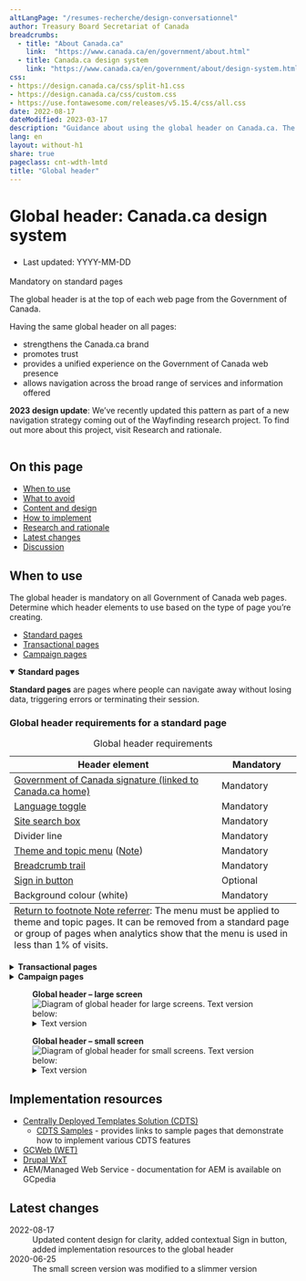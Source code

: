 ```yaml
---
altLangPage: "/resumes-recherche/design-conversationnel"
author: Treasury Board Secretariat of Canada
breadcrumbs:
  - title: "About Canada.ca"
    link:  "https://www.canada.ca/en/government/about.html"
  - title: Canada.ca design system
    link: "https://www.canada.ca/en/government/about/design-system.html"
css:
- https://design.canada.ca/css/split-h1.css
- https://design.canada.ca/css/custom.css
- https://use.fontawesome.com/releases/v5.15.4/css/all.css
date: 2022-08-17
dateModified: 2023-03-17
description: "Guidance about using the global header on Canada.ca. The global header is at the top of each Government of Canada web page."
lang: en
layout: without-h1
share: true
pageclass: cnt-wdth-lmtd
title: "Global header"
---
```

<h1 property="name" id="wb-cont" dir="ltr"><span class="stacked"><span>Global header</span>: <span>Canada.ca design system</span></span></h1>
<div class="row">
  <div class="col-md-12 pull-left">
    <ul class="list-inline small mrgn-bttm-sm" style="line-height:1.65em" id="list-inline-desktop-only">
      <li class="mrgn-rght-lg"> Last updated: YYYY-MM-DD</li>
    </ul>
  </div>
</div>
<p><span class="label label-danger">Mandatory on standard pages</span></p>
<p>The global header is at the top of each web page from the Government of Canada.</p>
<p>Having the same global header on all pages:</p>
<ul>
  <li>strengthens the Canada.ca brand</li>
  <li>promotes trust</li>
  <li>provides a unified experience on the Government of Canada web presence</li>
  <li>allows navigation across the broad range of services and information offered</li>
</ul>
<p><strong>2023 design update</strong>: We’ve recently updated this pattern as part of a new navigation strategy coming out of the Wayfinding research project. To find out more about this project, visit Research and rationale.</p>
<div class="pattern-demo mrgn-tp-lg">
  <figure class="mrgn-bttm-md"><img src="https://design.canada.ca/images/sign-in-desktop-en.jpg" class="img-responsive" alt=""></figure>
</div>
<section>
  <h2>On this page</h2>
  <ul>
    <li><a href="#when">When to use</a></li>
    <li><a href="#avoid">What to avoid</a></li>
    <li><a href="#content">Content and design</a></li>
    <li><a href="#implementation">How to implement</a></li>
    <li><a href="#research">Research and rationale</a></li>
    <li><a href="#changes">Latest changes</a></li>
    <li><a href="#discussion">Discussion</a></li>
  </ul>
</section>
<h2 id="when">When to use</h2>
<p>The global header is mandatory on all Government of Canada web pages. Determine which header elements to use based on the type of page you’re creating.</p>
<ul>
  <li><a href="#001">Standard pages</a></li>
  <li><a href="#002">Transactional pages</a></li>
  <li><a href="#003">Campaign pages</a></li>
</ul>
<div class="wb-tabs mrgn-tp-lg">
  <div class="tabpanels">
    <details id="001" open="open">
      <summary><strong>Standard pages</strong></summary>
      <div class="col-md-9">
        <p class="mrgn-tp-lg"><strong>Standard pages</strong> are pages where people can navigate away without losing data, triggering errors or terminating their session.</p>
      </div>
      <div class="col-md-12">
        <h3>Global header requirements for a standard page</h3>
        <div class="panel panel-default mrgn-tp-md">
          <table class="table table-striped table-condensed" id="mandatory-01" aria-live="polite">
            <caption class="wb-inv">
            Global header requirements
            </caption>
            <thead>
              <tr>
                <th class="col-md-4">Header element</th>
                <th class="col-md-3">Mandatory</th>
              </tr>
            </thead>
            <tbody>
              <tr>
                <td><a href="signature.html">Government of Canada signature (linked to Canada.ca home)</a></td>
                <td><span class="far fa-check-circle text-success"></span><span class="wb-inv"> Mandatory</span></td>
              </tr>
              <tr>
                <td><a href="https://design.canada.ca/common-design-patterns/language-toggle.html">Language toggle</a></td>
                <td><span class="far fa-check-circle text-success"></span><span class="wb-inv"> Mandatory</span></td>
              </tr>
              <tr>
                <td><a href="https://design.canada.ca/common-design-patterns/search-box.html">Site search box</a></td>
                <td><span class="far fa-check-circle text-success"></span><span class="wb-inv"> Mandatory</span></td>
              </tr>
              <tr>
                <td>Divider line</td>
                <td><span class="far fa-check-circle text-success"></span><span class="wb-inv"> Mandatory</span></td>
              </tr>
              <tr>
                <td><a href="https://design.canada.ca/common-design-patterns/site-menu.html">Theme and topic menu</a> (<a href="#smenu-note" id="smenu">Note</a>)</td>
                <td><span class="far fa-check-circle text-success"></span><span class="wb-inv"> Mandatory</span></td>
              </tr>
              <tr>
                <td><a href="https://design.canada.ca/common-design-patterns/breadcrumb-trail.html">Breadcrumb trail</a></td>
                <td><span class="far fa-check-circle text-success"></span><span class="wb-inv"> Mandatory</span></td>
              </tr>
              <tr>
                <td><a href="https://design.canada.ca/common-design-patterns/sign-in.html">Sign in button</a></td>
                <td>Optional</td>
              </tr>
              <tr>
                <td>Background colour (white)</td>
                <td><span class="far fa-check-circle text-success"></span><span class="wb-inv"> Mandatory</span></td>
              </tr>
            </tbody>
            <tfoot>
              <tr>
                <td colspan="2"><div class="fn-rtn small mrgn-tp-md col-md-9" id="smenu-note"><a href="#smenu-note"><span class="wb-inv">Return to footnote </span>Note<span class="wb-inv"> referrer</span></a>: The menu must be applied to theme and topic pages. It can be removed from a standard page or group of pages when analytics show that the menu is used in less than 1% of visits.</div></td>
              </tr>
            </tfoot>
          </table>
        </div>
      </div>
    </details>
    <details id="002">
      <summary><strong>Transactional pages</strong></summary>
      <div class="col-md-9">
        <p class="mrgn-tp-lg"><strong>Transactional web pages</strong> are pages with an interaction task where people might lose data, trigger errors, or terminate their session if they navigate away from the page.</p>
      </div>
      <div class="col-md-12">
        <h3>Global header requirements for transactional pages</h3>
        <div class="panel panel-default mrgn-tp-md">
          <table class="table table-striped table-condensed" id="mandatory-02" aria-live="polite">
            <caption class="wb-inv">
            Global header requirements
            </caption>
            <thead>
              <tr>
                <th class="col-md-4">Header element</th>
                <th class="col-md-3">Mandatory</th>
              </tr>
            </thead>
            <tbody>
              <tr>
                <td><a href="signature.html">Government of Canada signature (linked to Canada.ca home)</a></td>
                <td><span class="far fa-check-circle text-success"></span><span class="wb-inv"> Mandatory</span> (Link to Canada.ca home page is optional)</td>
              </tr>
              <tr>
                <td><a href="https://design.canada.ca/common-design-patterns/language-toggle.html">Language toggle</a></td>
                <td><span class="far fa-check-circle text-success"></span><span class="wb-inv"> Mandatory</span> (<a href="#lt-note" id="lt">Note</a>)</td>
              </tr>
              <tr>
                <td><a href="https://design.canada.ca/common-design-patterns/search-box.html">Site search box</a></td>
                <td>Optional</td>
              </tr>
              <tr>
                <td><a href="https://design.canada.ca/common-design-patterns/sign-in.html">Sign in button</a></td>
                <td>Optional</td>
              </tr>
              <tr>
                <td>Divider line</td>
                <td><span class="far fa-check-circle text-success"></span><span class="wb-inv"> Mandatory</span></td>
              </tr>
              <tr>
                <td><a href="https://design.canada.ca/common-design-patterns/site-menu.html">Theme and topic menu</a></td>
                <td>Optional</td>
              </tr>
              <tr>
                <td><a href="https://design.canada.ca/common-design-patterns/breadcrumb-trail.html">Breadcrumb trail</a></td>
                <td>Optional</td>
              </tr>
              <tr>
                <td>Background colour (white)</td>
                <td><span class="far fa-check-circle text-success"></span><span class="wb-inv"> Mandatory</span></td>
              </tr>
            </tbody>
            <tfoot>
              <tr>
                <td colspan="2"><div class="fn-rtn small mrgn-tp-md col-md-9" id="lt-note"><a href="#lt"><span class="wb-inv">Return to footnote </span>Note<span class="wb-inv"> referrer</span></a>: Transactional web applications must be developed so that people can toggle between official languages on any given page or screen. Some legacy web applications may not have been designed this way. Such applications should be updated to allow this functionality. Until they are replaced or updated, the language toggle can be omitted if its use would result in a loss of data.</div></td>
              </tr>
            </tfoot>
          </table>
        </div>
      </div>
    </details>
    <details id="003">
      <summary><strong>Campaign pages</strong></summary>
      <div class="col-md-9">
        <p class="mrgn-tp-lg"><strong>Campaign pages</strong> are landing pages for external marketing or advertising campaigns. The flexibility in layout allows institutions to match elements of their external campaign with the landing page.</p>
      </div>
      <div class="col-md-12">
        <h3>Global header requirements for a campaign page</h3>
        <div class="panel panel-default mrgn-tp-md">
          <table class="table table-striped table-condensed" id="mandatory-03" aria-live="polite">
            <caption class="wb-inv">
            Global header requirements
            </caption>
            <thead>
              <tr>
                <th class="col-md-4">Header element</th>
                <th class="col-md-3">Mandatory</th>
              </tr>
            </thead>
            <tbody>
              <tr>
                <td><a href="signature.html">Government of Canada signature (linked to Canada.ca home)</a></td>
                <td><span class="far fa-check-circle text-success"></span><span class="wb-inv"> Mandatory</span></td>
              </tr>
              <tr>
                <td><a href="https://design.canada.ca/common-design-patterns/language-toggle.html">Language toggle</a></td>
                <td><span class="far fa-check-circle text-success"></span><span class="wb-inv"> Mandatory</span></td>
              </tr>
              <tr>
                <td><a href="https://design.canada.ca/common-design-patterns/search-box.html">Site search box</a></td>
                <td><span class="far fa-check-circle text-success"></span><span class="wb-inv"> Mandatory</span></td>
              </tr>
              <tr>
                <td><a href="https://design.canada.ca/common-design-patterns/sign-in.html">Sign in button</a></td>
                <td>Optional</td>
              </tr>
              <tr>
                <td>Divider line</td>
                <td><span class="far fa-check-circle text-success"></span><span class="wb-inv"> Mandatory</span></td>
              </tr>
              <tr>
                <td><a href="https://design.canada.ca/common-design-patterns/site-menu.html">Theme and topic menu</a></td>
                <td>Optional</td>
              </tr>
              <tr>
                <td><a href="https://design.canada.ca/common-design-patterns/breadcrumb-trail.html">Breadcrumb trail</a></td>
                <td><span class="far fa-check-circle text-success"></span><span class="wb-inv"> Mandatory</span></td>
              </tr>
              <tr>
                <td>Background colour (white)</td>
                <td><span class="far fa-check-circle text-success"></span><span class="wb-inv"> Mandatory</span></td>
              </tr>
            </tbody>
          </table>
        </div>
      </div>
    </details>
  </div>
</div>
<div class="pattern-demo mrgn-tp-lg">
  <figure class="mrgn-bttm-lg">
    <figcaption><b>Global header – large screen</b></figcaption>
    <img src="https://design.canada.ca/images/sign-in-desktop-en.jpg" class="img-responsive" alt="Diagram of global header for large screens. Text version below:">
    <details>
      <summary class="wb-toggle" data-toggle="{&quot;print&quot;:&quot;on&quot;}">Text version</summary>
      <p>The global header has the Government of Canada signature in the top left. Under the signature is the theme and topic menu, and under the menu is the breadcrumb trail. The language toggle link is at the rop right. Under the language toggle is the site search box. </p>
    </details>
  </figure>
</div>
<div class="pattern-demo">
  <figure class="mrgn-bttm-lg">
    <figcaption><b>Global header – small screen</b></figcaption>
    <img src="../images/sign-in-mobile-en.jpg" class="img-responsive" alt="Diagram of global header for small screens. Text version below:">
    <details>
      <summary class="wb-toggle" data-toggle="{&quot;print&quot;:&quot;on&quot;}">Text version</summary>
      <p>The global header has the Government of Canada signature in the top left.  The language toggle link is at the rop right. Under the signature and the language toggle is the site search box. Under the search box is the theme and topic menu. Under the theme and topic menu is the breadcrumb trail.</p>
    </details>
  </figure>
</div>
<h2 id="implementation">Implementation resources</h2>
<ul>
  <li><a href="https://cenw-wscoe.github.io/sgdc-cdts/docs/index-en.html">Centrally Deployed Templates Solution (CDTS)</a>
    <ul>
      <li><a href="https://cdts.service.canada.ca/app/cls/WET/gcweb/v4_0_47/cdts/samples/">CDTS Samples</a> - provides links to sample pages that demonstrate how to implement various CDTS features </li>
    </ul>
  </li>
  <li><a href="https://wet-boew.github.io/GCWeb/docs/implementing-en.html">GCWeb (WET)</a></li>
  <li><a href="https://drupalwxt.github.io/en/docs/environment/">Drupal WxT</a></li>
  <li>AEM/Managed Web Service - documentation for AEM is available on GCpedia</li>
</ul>
<h2 id="changes">Latest changes</h2>
<dl class="dl-horizontal">
  <dt>
    <time datetime="2022-08-17" class="link-muted">2022-08-17</time>
  </dt>
  <dd>Updated content design for clarity, added contextual Sign in button, added implementation resources to the global header </dd>
  <dt>
    <time datetime="2020-06-25" class="link-muted">2020-06-25</time>
  </dt>
  <dd>The small screen version was modified to a slimmer version</dd>
</dl>
